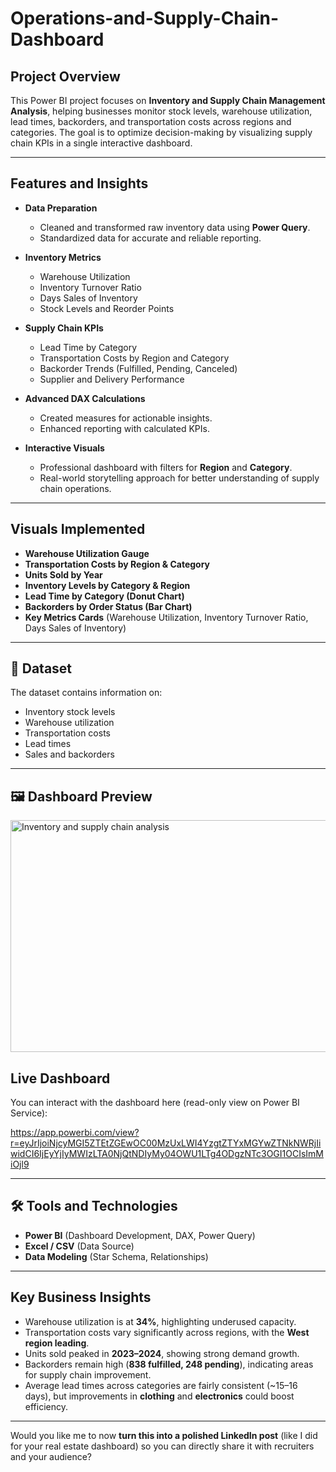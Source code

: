 # Operations-and-Supply-Chain-Dashboard


##  Project Overview

This Power BI project focuses on **Inventory and Supply Chain Management Analysis**, helping businesses monitor stock levels, warehouse utilization, lead times, backorders, and transportation costs across regions and categories. The goal is to optimize decision-making by visualizing supply chain KPIs in a single interactive dashboard.

---

##  Features and Insights

* **Data Preparation**

  * Cleaned and transformed raw inventory data using **Power Query**.
  * Standardized data for accurate and reliable reporting.

* **Inventory Metrics**

  * Warehouse Utilization
  * Inventory Turnover Ratio
  * Days Sales of Inventory
  * Stock Levels and Reorder Points

* **Supply Chain KPIs**

  * Lead Time by Category
  * Transportation Costs by Region and Category
  * Backorder Trends (Fulfilled, Pending, Canceled)
  * Supplier and Delivery Performance

* **Advanced DAX Calculations**

  * Created measures for actionable insights.
  * Enhanced reporting with calculated KPIs.

* **Interactive Visuals**

  * Professional dashboard with filters for **Region** and **Category**.
  * Real-world storytelling approach for better understanding of supply chain operations.

---

##  Visuals Implemented

* **Warehouse Utilization Gauge**
* **Transportation Costs by Region & Category**
* **Units Sold by Year**
* **Inventory Levels by Category & Region**
* **Lead Time by Category (Donut Chart)**
* **Backorders by Order Status (Bar Chart)**
* **Key Metrics Cards** (Warehouse Utilization, Inventory Turnover Ratio, Days Sales of Inventory)

---

## 📂 Dataset

The dataset contains information on:

* Inventory stock levels
* Warehouse utilization
* Transportation costs
* Lead times
* Sales and backorders
  

---

## 🖼️ Dashboard Preview

<img width="712" height="371" alt="Inventory and supply chain analysis" src="https://github.com/user-attachments/assets/dfac9755-4fda-487e-a01a-e20614ca5e15" />

##  Live Dashboard
You can interact with the dashboard here (read-only view on Power BI Service):  
 
https://app.powerbi.com/view?r=eyJrIjoiNjcyMGI5ZTEtZGEwOC00MzUxLWI4YzgtZTYxMGYwZTNkNWRjIiwidCI6IjEyYjIyMWIzLTA0NjQtNDIyMy04OWU1LTg4ODgzNTc3OGI1OCIsImMiOjl9


---

## 🛠 Tools and Technologies

* **Power BI** (Dashboard Development, DAX, Power Query)
* **Excel / CSV** (Data Source)
* **Data Modeling** (Star Schema, Relationships)

---

##  Key Business Insights

* Warehouse utilization is at **34%**, highlighting underused capacity.
* Transportation costs vary significantly across regions, with the **West region leading**.
* Units sold peaked in **2023–2024**, showing strong demand growth.
* Backorders remain high (**838 fulfilled, 248 pending**), indicating areas for supply chain improvement.
* Average lead times across categories are fairly consistent (\~15–16 days), but improvements in **clothing** and **electronics** could boost efficiency.

---



Would you like me to now **turn this into a polished LinkedIn post** (like I did for your real estate dashboard) so you can directly share it with recruiters and your audience?
